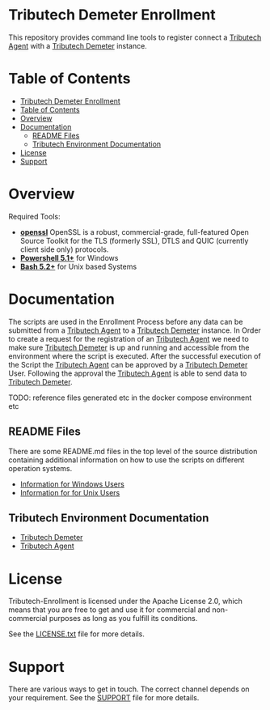 Tributech Demeter Enrollment
==============================

This repository provides command line tools to register connect a [Tributech Agent](https://docs.tributech.io/tributech_agent/overview) with a [Tributech Demeter](https://docs.tributech.io/tributech_node/overview) instance.

Table of Contents
==============================
- [Tributech Demeter Enrollment](#tributech-demeter-enrollment)
- [Table of Contents](#table-of-contents)
- [Overview](#overview)
- [Documentation](#documentation)
  - [README Files](#readme-files)
  - [Tributech Environment Documentation](#tributech-environment-documentation)
- [License](#license)
- [Support](#support)

Overview
==============================
Required Tools:
- **[openssl](https://github.com/openssl/openssl)**
    OpenSSL is a robust, commercial-grade, full-featured Open Source Toolkit
for the TLS (formerly SSL), DTLS and QUIC (currently client side only)
protocols.
- **[Powershell 5.1+](https://learn.microsoft.com/en-us/powershell/scripting/install/installing-powershell-on-windows?view=powershell-5.1)** for Windows
- **[Bash 5.2+](https://www.gnu.org/software/bash/manual/bash.html)** for Unix based Systems

Documentation
==============================
The scripts are used in the Enrollment Process before any data can be submitted from a [Tributech Agent](https://docs.tributech.io/tributech_agent/overview) to a [Tributech Demeter](https://docs.tributech.io/tributech_node/overview) instance. In Order to create a request for the registration of an [Tributech Agent](https://docs.tributech.io/tributech_agent/overview) we need to make sure [Tributech Demeter](https://docs.tributech.io/tributech_node/overview) is up and running and accessible from the environment where the script is executed. After the successful execution of the Script the [Tributech Agent](https://docs.tributech.io/tributech_agent/overview) can be approved by a [Tributech Demeter](https://docs.tributech.io/tributech_node/overview) User. Following the approval the [Tributech Agent](https://docs.tributech.io/tributech_agent/overview) is able to send data to [Tributech Demeter](https://docs.tributech.io/tributech_node/overview).

TODO: reference files generated etc in the docker compose environment etc

README Files
------------

There are some README.md files in the top level of the source distribution containing additional information on how to use the scripts on different operation systems.

 * [Information for Windows Users](./Windows/README.md)
 * [Information for for Unix Users](./Linux/README.md)

Tributech Environment Documentation
-----------
* [Tributech Demeter](https://docs.tributech.io/tributech_node/overview)
* [Tributech Agent](https://docs.tributech.io/tributech_agent/overview)
 
License
==============================
Tributech-Enrollment is licensed under the Apache License 2.0, which means that
you are free to get and use it for commercial and non-commercial
purposes as long as you fulfill its conditions.

See the [LICENSE.txt](Linux/LICENSE-2.0.txt) file for more details.

Support
==============================
There are various ways to get in touch. The correct channel depends on
your requirement. See the [SUPPORT](SUPPORT.md) file for more details.
